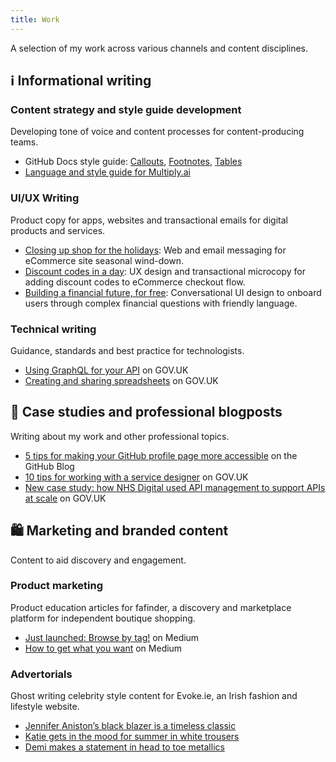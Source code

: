 ```yaml
---
title: Work
---
```


<link rel="stylesheet" href="style.css">

A selection of my work across various channels and content disciplines. 

## ℹ️ Informational writing

### Content strategy and style guide development
Developing tone of voice and content processes for content-producing teams. 

* GitHub Docs style guide: [Callouts](https://docs.github.com/en/contributing/style-guide-and-content-model/style-guide#callouts), [Footnotes](https://docs.github.com/en/contributing/style-guide-and-content-model/style-guide#footnotes), [Tables](https://docs.github.com/en/contributing/style-guide-and-content-model/style-guide#tables)
* [Language and style guide for Multiply.ai](multiply-language-style.md)

### UI/UX Writing
Product copy for apps, websites and transactional emails for digital products and services. 

* [Closing up shop for the holidays](daye-closing-shop.md): Web and email messaging for eCommerce site seasonal wind-down.
* [Discount codes in a day](discount-codes.md): UX design and transactional microcopy for adding discount codes to eCommerce checkout flow.
* [Building a financial future, for free](multiply-conversational-design.md): Conversational UI design to onboard users through complex financial questions with friendly language.


### Technical writing
Guidance, standards and best practice for technologists.

* [Using GraphQL for your API](https://www.gov.uk/guidance/using-graphql-for-your-api) on GOV.UK
* [Creating and sharing spreadsheets](https://www.gov.uk/guidance/creating-and-sharing-spreadsheets) on GOV.UK


## 💼 Case studies and professional blogposts
Writing about my work and other professional topics. 

* [5 tips for making your GitHub profile page more accessible](https://github.blog/2023-10-26-5-tips-for-making-your-github-profile-page-accessible/) on the GitHub Blog
* [10 tips for working with a service designer](https://services.blog.gov.uk/2022/04/25/10-tips-for-working-with-a-service-designer/) on GOV.UK
* [New case study: how NHS Digital used API management to support APIs at scale](https://technology.blog.gov.uk/2022/03/11/new-case-study-how-nhs-digital-used-api-management-to-support-apis-at-scale/) on GOV.UK


## 🛍️ Marketing and branded content
Content to aid discovery and engagement. 

### Product marketing
Product education articles for fafinder, a discovery and marketplace platform for independent boutique shopping.

* [Just launched: Browse by tag!](https://medium.com/fafinder/just-launched-browse-by-tag-55a92f4f3a18) on Medium
* [How to get what you want](https://medium.com/fafinder/find-what-you-want-with-fotocon-95b0aa3573ea) on Medium

### Advertorials
Ghost writing celebrity style content for Evoke.ie, an Irish fashion and lifestyle website.

* [Jennifer Aniston’s black blazer is a timeless classic](https://evoke.ie/2017/04/14/uncategorised/jennifer-anistons-black-blazer)
* [Katie gets in the mood for summer in white trousers](https://evoke.ie/2017/04/26/evoke/katie-holmes-white-trousers)
* [Demi makes a statement in head to toe metallics](https://evoke.ie/2017/03/08/evoke/demi-lovatos-metallic-outfit)
